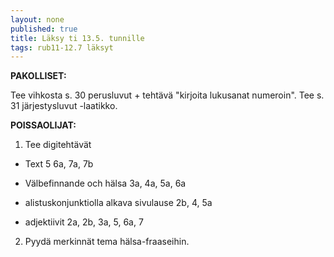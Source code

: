 ```yaml
---
layout: none
published: true
title: Läksy ti 13.5. tunnille
tags: rub11-12.7 läksyt
---
```

**PAKOLLISET:**

Tee vihkosta s. 30 perusluvut + tehtävä "kirjoita lukusanat numeroin". Tee s. 31 järjestysluvut -laatikko.

**POISSAOLIJAT:**

1. Tee digitehtävät 

- Text 5 6a, 7a, 7b

- Välbefinnande och hälsa 3a, 4a, 5a, 6a

- alistuskonjunktiolla alkava sivulause 2b, 4, 5a

- adjektiivit 2a, 2b, 3a, 5, 6a, 7

2. Pyydä merkinnät tema hälsa-fraaseihin.

